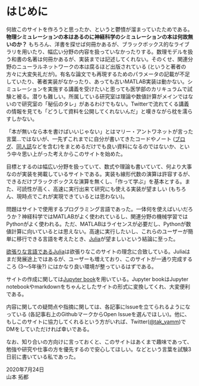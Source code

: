 # はじめに
何故このサイトを作ろうと思ったか、というと鬱憤が溜まっていたためである。**物理シミュレーションの本はあるのに神経科学のシミュレーションの本は何故無いのか？** もちろん、洋書を探せば何冊かあるが、ブラックボックス的なライブラリを用いたり、幅広い分野の内容を扱っていなかったりする。数理モデルを扱う和書の名著は何冊かあるが、実装までは記述してくれない。そのくせ、関連分野のニューラルネットワークの本は腐るほど出版されている (というと著者の方々に大変失礼だが)。有名な論文でも再現するためのパラメータの記載が不足していたり、著者実装がなかったり、あっても古いMATLAB実装は動かない。シミュレーションを実施する講義を受けたいと思っても医学部のカリキュラムで試験と被る。潜りも難しい。所属している研究室は理論や数値計算がメインではないので研究室の「秘伝のタレ」があるわけでもない。Twitterで流れてくる講義の情報を見ても「どうして資料を公開してくれないんだ」と嘆きながら枕を濡らすしかない。

「本が無いなら本を書けばいいじゃない」とはマリー・アントワネットが言った言葉…ではないが、一先ずこれまでに自分が書いてきたコードやノート ([ブログ](https://salad-bowl-of-knowledge.github.io/hp/)、[同人誌](https://compneuro-julia.github.io/#spiking-neural-networks)などを含む)をまとめるだけでも良い資料になるのではないか、という中々思い上がった考えからこのサイトを始めた。

目標とするのは幅広い分野を扱っていて、数式や理論も書いていて、何より大事なのが実装を掲載しているサイトである。実装も線形代数の演算は許容するが、できるだけブラックボックスな演算を無くし、「作って学ぶ」を基本とする。また、可読性が高く、高速に実行出来て研究にも使える実装が望ましい (もちろん、現時点でこれが実現できているとは思わない)。

問題はサイトで使用するプログラミング言語であった。一体何を使えばいいだろうか？神経科学ではMATLABがよく使われているし、関連分野の機械学習ではPythonがよく使われる。ただ、MATLABはライセンスが必要だし、Pythonが数値計算に向いているとは思えない。高速に実行したいし、これらのユーザーが簡単に移行できる言語を考えたとき、[Julia](https://julialang.org/)が望ましいという結論に至った。

[欲張りな言語であるJulia](https://www.geidai.ac.jp/~marui/julialang/why_we_created_julia/index.html)は欲張りなこのサイトの理念に合致している。Juliaはまだ発展途上ではあるが、ユーザーも増えており、このサイトが一通り完成するころ (3～5年後?) にはかなり良い環境が整っているはずである。

サイトの作成に関しては[Jupyter book](https://jupyterbook.org/intro.html)を用いている。Jupyter bookはJupyter notebookやmarkdownをちゃんとしたサイトの形式に変換してくれ、大変便利である。

内容に関しての疑問点や指摘に関しては、各記事にIssueを立てられるようになっている (各記事右上のGithubマークからOpen Issueを選んでほしい)。他に、もしこのサイトに協力してくれるという方がいれば、Twitter([@tak_yamm](https://twitter.com/tak_yamm))でDMをしていただければ幸いである。

なお、知り合いの方向けに言っておくと、このサイトはあくまで趣味であって、勉強や研究や仕事の方を優先するので安心してほしい。などという言葉を試験3日前に書いている私であった。

2020年7月24日  
山本 拓都